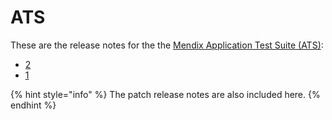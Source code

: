 # ATS

These are the release notes for the the [Mendix Application Test Suite (ATS)](/addons/ats-addon/):

* [2](ats-2)
* [1](ats-1)

{% hint style="info" %}
The patch release notes are also included here.
{% endhint %}
